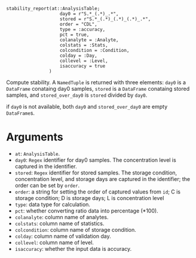 ```
stability_report(at::AnalysisTable; 
                    day0 = r"S.*_(.*)_.*", 
                    stored = r"S.*_(.*)_(.*)_(.*)_.*", 
                    order = "CDL", 
                    type = :accuracy, 
                    pct = true,                             
                    colanalyte = :Analyte,
                    colstats = :Stats,
                    colcondition = :Condition,
                    colday = :Day,
                    collevel = :Level,
                    isaccuracy = true
                )
```

Compute stability. A `NamedTuple` is returned with three elements: `day0` is a `DataFrame` conataing day0 samples, `stored` is a `DataFrame` conataing stored samples, and `stored_over_day0` is `stored` divided by `day0`. 

if `day0` is not available, both `day0` and `stored_over_day0` are empty `DataFrame`s.

# Arguments

  * `at`: `AnalysisTable`.
  * `day0`: `Regex` identifier for day0 samples. The concentration level is captured in the identifier.
  * `stored`: `Regex` identifier for stored samples. The storage condition, concentration level, and storage days are captured in the identifier; the order can be set by `order`.
  * `order`: a string for setting the order of captured values from `id`; C is storage condition; D is storage days; L is concentration level
  * `type`: data type for calculation.
  * `pct`: whether converting ratio data into percentage (*100).
  * `colanalyte`: column name of analytes.
  * `colstats`: column name of statistics.
  * `colcondition`: column name of storage condition.
  * `colday`: column name of validation day.
  * `collevel`: column name of level.
  * `isaccuracy`: whether the input data is accuracy.
